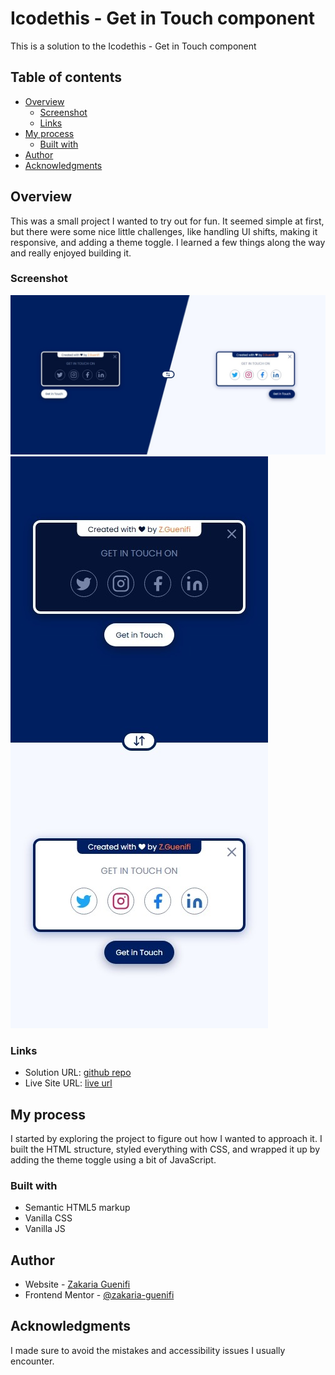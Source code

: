 # Icodethis - Get in Touch component
This is a solution to the Icodethis - Get in Touch component

## Table of contents
- [Overview](#overview)
  - [Screenshot](#screenshot)
  - [Links](#links)
- [My process](#my-process)
  - [Built with](#built-with)
- [Author](#author)
- [Acknowledgments](#acknowledgments)


## Overview
This was a small project I wanted to try out for fun. It seemed simple at first, but there were some nice little challenges, like handling UI shifts, making it responsive, and adding a theme toggle. I learned a few things along the way and really enjoyed building it.

### Screenshot
![](./screenshot-desktop.jpg) ![](./screenshot-mobile.jpg)

### Links
- Solution URL: [github repo](https://github.com/zakaria-guenifi/get-in-touch-light-and-dark)
- Live Site URL: [live url](https://zakaria-guenifi.github.io/get-in-touch-light-and-dark/)

## My process
I started by exploring the project to figure out how I wanted to approach it. I built the HTML structure, styled everything with CSS, and wrapped it up by adding the theme toggle using a bit of JavaScript.

### Built with
- Semantic HTML5 markup
- Vanilla CSS
- Vanilla JS

## Author
- Website - [Zakaria Guenifi](https://www.guenifi.com)
- Frontend Mentor - [@zakaria-guenifi](https://www.frontendmentor.io/profile/zakaria-guenifi)

## Acknowledgments
I made sure to avoid the mistakes and accessibility issues I usually encounter.
